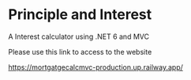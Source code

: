 
# Principle and Interest

A Interest calculator using .NET 6 and MVC

Please use this link to access to the website

https://mortgatgecalcmvc-production.up.railway.app/